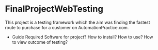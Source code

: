 # FinalProjectWebTesting
This project is a testing framework which the aim was finding the fastest route to purchase for a customer on 
AutomationPractice.com.



* Guide
Required Software for project?
How to install?
How to use?
How to view outcome of testing?
